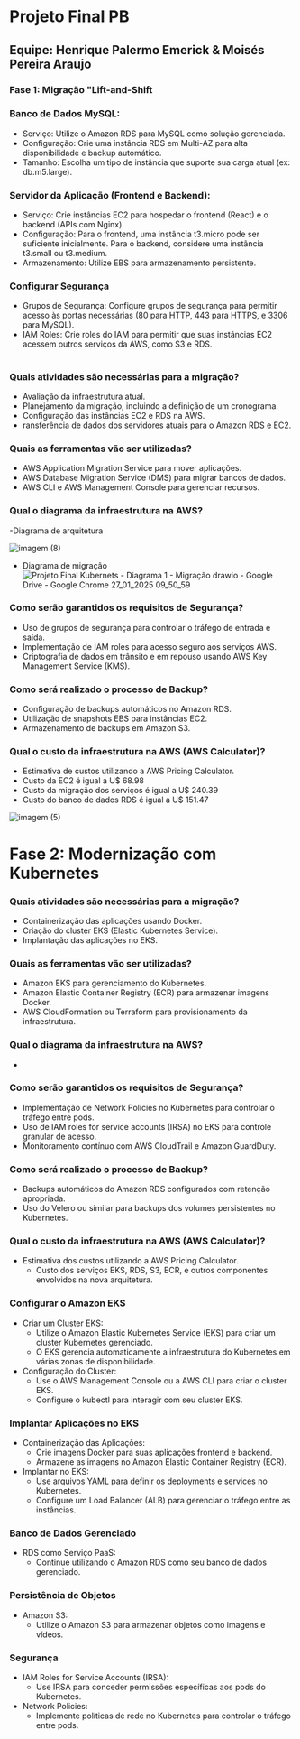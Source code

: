 # Projeto Final PB
## Equipe: Henrique Palermo Emerick & Moisés Pereira Araujo
### Fase 1: Migração "Lift-and-Shift
### Banco de Dados MySQL:
- Serviço: Utilize o Amazon RDS para MySQL como solução gerenciada.
- Configuração: Crie uma instância RDS em Multi-AZ para alta disponibilidade e backup automático.
- Tamanho: Escolha um tipo de instância que suporte sua carga atual (ex: db.m5.large).

### Servidor da Aplicação (Frontend e Backend):
- Serviço: Crie instâncias EC2 para hospedar o frontend (React) e o backend (APIs com Nginx).
- Configuração: Para o frontend, uma instância t3.micro pode ser suficiente inicialmente. Para o backend, considere uma instância t3.small ou t3.medium.
- Armazenamento: Utilize EBS para armazenamento persistente.

### Configurar Segurança
  - Grupos de Segurança: Configure grupos de segurança para permitir acesso às portas necessárias (80 para HTTP, 443 para HTTPS, e 3306 para MySQL).
  - IAM Roles: Crie roles do IAM para permitir que suas instâncias EC2 acessem outros serviços da AWS, como S3 e RDS.

#

### Quais atividades são necessárias para a migração?
- Avaliação da infraestrutura atual.
- Planejamento da migração, incluindo a definição de um cronograma.
- Configuração das instâncias EC2 e RDS na AWS.
- ransferência de dados dos servidores atuais para o Amazon RDS e EC2.
  
### Quais as ferramentas vão ser utilizadas?
- AWS Application Migration Service para mover aplicações.
- AWS Database Migration Service (DMS) para migrar bancos de dados.
- AWS CLI e AWS Management Console para gerenciar recursos.

### Qual o diagrama da infraestrutura na AWS?
-Diagrama de arquitetura

![imagem (8)](https://github.com/user-attachments/assets/b0ff1138-3084-4172-9bc4-f8c1e2f6a4f1)

- Diagrama de migração
![Projeto Final Kubernets - Diagrama 1 - Migração drawio - Google Drive - Google Chrome 27_01_2025 09_50_59](https://github.com/user-attachments/assets/d8295b85-a256-4214-8416-9264764becb3)



### Como serão garantidos os requisitos de Segurança?
- Uso de grupos de segurança para controlar o tráfego de entrada e saída.
- Implementação de IAM roles para acesso seguro aos serviços AWS.
- Criptografia de dados em trânsito e em repouso usando AWS Key Management Service (KMS).

### Como será realizado o processo de Backup?
- Configuração de backups automáticos no Amazon RDS.
- Utilização de snapshots EBS para instâncias EC2.
- Armazenamento de backups em Amazon S3.

### Qual o custo da infraestrutura na AWS (AWS Calculator)?
- Estimativa de custos utilizando a AWS Pricing Calculator.
- Custo da EC2 é igual a U$ 68.98
- Custo da migração dos serviços é igual a U$ 240.39
- Custo do banco de dados RDS é igual a U$ 151.47

![imagem (5)](https://github.com/user-attachments/assets/f1791167-9ba5-4776-9e25-d05ccadff8ce)

#

# Fase 2: Modernização com Kubernetes
### Quais atividades são necessárias para a migração?
- Containerização das aplicações usando Docker.
- Criação do cluster EKS (Elastic Kubernetes Service).
- Implantação das aplicações no EKS.
### Quais as ferramentas vão ser utilizadas?
- Amazon EKS para gerenciamento do Kubernetes.
- Amazon Elastic Container Registry (ECR) para armazenar imagens Docker.
- AWS CloudFormation ou Terraform para provisionamento da infraestrutura.
### Qual o diagrama da infraestrutura na AWS?
-

### Como serão garantidos os requisitos de Segurança?
- Implementação de Network Policies no Kubernetes para controlar o tráfego entre pods.
- Uso de IAM roles for service accounts (IRSA) no EKS para controle granular de acesso.
- Monitoramento contínuo com AWS CloudTrail e Amazon GuardDuty.
### Como será realizado o processo de Backup?
- Backups automáticos do Amazon RDS configurados com retenção apropriada.
- Uso do Velero ou similar para backups dos volumes persistentes no Kubernetes.
### Qual o custo da infraestrutura na AWS (AWS Calculator)?
- Estimativa dos custos utilizando a AWS Pricing Calculator.
  - Custo dos serviços EKS, RDS, S3, ECR, e outros componentes envolvidos na nova arquitetura.
### Configurar o Amazon EKS
- Criar um Cluster EKS:
  - Utilize o Amazon Elastic Kubernetes Service (EKS) para criar um cluster Kubernetes gerenciado.
  - O EKS gerencia automaticamente a infraestrutura do Kubernetes em várias zonas de disponibilidade.
- Configuração do Cluster:
  -  Use o AWS Management Console ou a AWS CLI para criar o cluster EKS.
  -  Configure o kubectl para interagir com seu cluster EKS.
### Implantar Aplicações no EKS
- Containerização das Aplicações:
  - Crie imagens Docker para suas aplicações frontend e backend.
  - Armazene as imagens no Amazon Elastic Container Registry (ECR).
- Implantar no EKS:
  - Use arquivos YAML para definir os deployments e services no Kubernetes.
  - Configure um Load Balancer (ALB) para gerenciar o tráfego entre as instâncias.
### Banco de Dados Gerenciado
- RDS como Serviço PaaS:
  - Continue utilizando o Amazon RDS como seu banco de dados gerenciado.
### Persistência de Objetos
- Amazon S3:
  - Utilize o Amazon S3 para armazenar objetos como imagens e vídeos.
### Segurança
- IAM Roles for Service Accounts (IRSA):
  - Use IRSA para conceder permissões específicas aos pods do Kubernetes.
- Network Policies:
  - Implemente políticas de rede no Kubernetes para controlar o tráfego entre pods.
#
